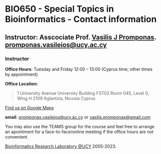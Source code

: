 # BIO650 - Special Topics in Bioinformatics - Contact information

## Instructor: Asscociate Prof. [Vasilis J Promponas](https://www.ucy.ac.cy/dir/el/component/comprofiler/userprofile/vprobon). [promponas.vasileios@ucy.ac.cy](mailto:promponas.vasileios@ucy.ac.cy)


### Instructor
**Office Hours**: Tuesday and Friday 12:00 – 13:00 (Cyprus time; other times by appointment)

**Office Location**: 

> 1 University Avenue
> University Building FST02
> Room 045,  Level 0, Wing H
> 2109 Aglantzia, Nicosia
> Cyprus 

[Find us on Google Maps](https://goo.gl/maps/sQTr1aLCmsPapFe66)      

**email**: promponas.vasileios@ucy.ac.cy or vasilis.promponas@gmail.com 

You may also use the TEAMS group for the course and feel free to arrange an apointment for a face-to-face/online meeting if the office hours are not convenient.



[Bioinformatics Research Laboratory @UCY](https://vprobon.github.io/BRL-UCY) 2005-2023.
